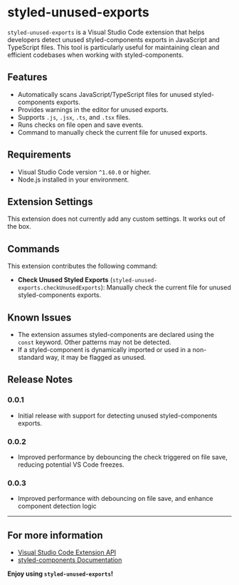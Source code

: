 # styled-unused-exports

`styled-unused-exports` is a Visual Studio Code extension that helps developers detect unused styled-components exports in JavaScript and TypeScript files. This tool is particularly useful for maintaining clean and efficient codebases when working with styled-components.

## Features

- Automatically scans JavaScript/TypeScript files for unused styled-components exports.
- Provides warnings in the editor for unused exports.
- Supports `.js`, `.jsx`, `.ts`, and `.tsx` files.
- Runs checks on file open and save events.
- Command to manually check the current file for unused exports.

## Requirements

- Visual Studio Code version `^1.60.0` or higher.
- Node.js installed in your environment.

## Extension Settings

This extension does not currently add any custom settings. It works out of the box.

## Commands

This extension contributes the following command:

- **Check Unused Styled Exports** (`styled-unused-exports.checkUnusedExports`): Manually check the current file for unused styled-components exports.

## Known Issues

- The extension assumes styled-components are declared using the `const` keyword. Other patterns may not be detected.
- If a styled-component is dynamically imported or used in a non-standard way, it may be flagged as unused.

## Release Notes

### 0.0.1

- Initial release with support for detecting unused styled-components exports.

### 0.0.2

- Improved performance by debouncing the check triggered on file save, reducing potential VS Code freezes.

### 0.0.3

- Improved performance with debouncing on file save, and enhance component detection logic

---

## For more information

- [Visual Studio Code Extension API](https://code.visualstudio.com/api)
- [styled-components Documentation](https://styled-components.com/docs)

**Enjoy using `styled-unused-exports`!**